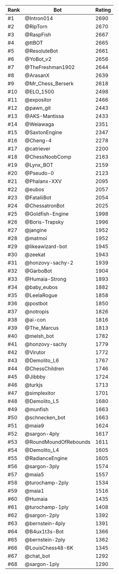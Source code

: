Rank|Bot|Rating
---|---|---
#1|@Intron014|2690
#2|@RipTorn|2670
#3|@RaspFish|2667
#4|@ttBOT|2665
#5|@ResoluteBot|2661
#6|@YoBot_v2|2656
#7|@TheFreshman1902|2644
#8|@ArasanX|2639
#9|@Mr_Chess_Berserk|2618
#10|@ELO_1500|2498
#11|@expositor|2466
#12|@pawn_git|2443
#13|@AKS-Mantissa|2433
#14|@Weiawaga|2351
#15|@SaxtonEngine|2347
#16|@Cheng-4|2278
#17|@catriever|2200
#18|@ChessNoobComp|2163
#19|@Lynx_BOT|2159
#20|@Pseudo-0|2123
#21|@Phalanx-XXV|2095
#22|@eubos|2057
#23|@FataliiBot|2054
#24|@ChessatronBot|2025
#25|@Goldfish-Engine|1998
#26|@Boris-Trapsky|1996
#27|@jangine|1952
#28|@matmoi|1952
#29|@likeawizard-bot|1945
#30|@zeekat|1943
#31|@honzovy-sachy-2|1939
#32|@GarboBot|1904
#33|@Humaia-Strong|1893
#34|@baby_eubos|1882
#35|@LeelaRogue|1858
#36|@postbot|1850
#37|@notropis|1826
#38|@ai-con|1816
#39|@The_Marcus|1813
#40|@melsh_bot|1782
#41|@honzovy-sachy|1779
#42|@Virutor|1772
#43|@Demolito_L6|1767
#44|@ChessChildren|1746
#45|@Jibbby|1724
#46|@turkjs|1713
#47|@simplexitor|1701
#48|@Demolito_L5|1680
#49|@munfish|1663
#50|@schnecken_bot|1663
#51|@maia9|1624
#52|@sargon-4ply|1617
#53|@RoundMoundOfRebounds|1611
#54|@Demolito_L4|1605
#55|@RadianceEngine|1605
#56|@sargon-3ply|1574
#57|@maia5|1557
#58|@turochamp-2ply|1534
#59|@maia1|1516
#60|@Humaia|1435
#61|@turochamp-1ply|1408
#62|@sargon-2ply|1392
#63|@bernstein-4ply|1391
#64|@B4ux1t3s-Bot|1366
#65|@bernstein-2ply|1362
#66|@LouisChess48-6K|1345
#67|@chat_bot|1292
#68|@sargon-1ply|1290

